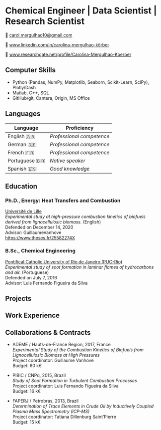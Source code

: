 # Chemical Engineer | Data Scientist | Research Scientist

:e-mail: carol.mergulhao10@gmail.com

:briefcase: www.linkedin.com/in/carolina-mergulhao-körber

:microscope: www.researchgate.net/profile/Carolina-Mergulhao-Koerber

## Computer Skills

- Python (Pandas, NumPy, Matplotlib, Seaborn, Scikit-Learn, SciPy), Plotly/Dash
- Matlab, C++, SQL
- GitHub/git, Cantera, Origin, MS Office

## Languages 

| Language         | Proficiency                |
|------------------|----------------------------|
| English :gb:     | *Professional competence*  |
| German :de:      | *Professional competence*  |
| French :fr:      | *Professional competence*  |
| Portuguese 🇧🇷    | *Native speaker*           |
| Spanish :es:     | *Good knowledge*           |


## Education

### Ph.D., Energy: Heat Transfers and Combustion  
[Université de Lille](https://www.univ-lille.fr)  
*Experimental study at high-pressure combustion kinetics of biofuels derived from lignocellulosic biomass.* (English)
<br>
Defended on December 14, 2020
<br>
Advisor: GuillaumeVanhove
<br>
https://www.theses.fr/25582274X


###  B.Sc., Chemical Engineering  
[Pontifical Catholic University of Rio de Janeiro (PUC-Rio)](http://www.puc-rio.br/english/)  
*Experimental study of soot formation in laminar flames of hydrocarbons and air.* (Portuguese)
<br>
Defended on July 7, 2016
<br>
Advisor: Luis Fernando Figueira da Silva


## Projects

## Work Experience

## Collaborations & Contracts

- ADEME / Hauts-de-France Region, 2017, France    
  *Experimental Study of the Combustion Kinetics of Biofuels from Lignocellulosic Biomass at High Pressures*  
  Project coordinator: Guillaume Vanhove  
  Budget: 60 k€


- PIBIC / CNPq, 2015, Brazil  
  *Study of Soot Formation in Turbulent Combustion Processes*  
  Project coordinator: Luis Fernando Figueira da Silva  
  Budget: 16 k€
 
- FAPERJ / Petrobras, 2013, Brazil  
  *Determination of Trace Elements in Crude Oil by Inductively Coupled Plasma Mass Spectrometry (ICP-MS)*  
  Project coordinator: Tatiana Dillenburg Saint’Pierre  
  Budget: 15 k€


